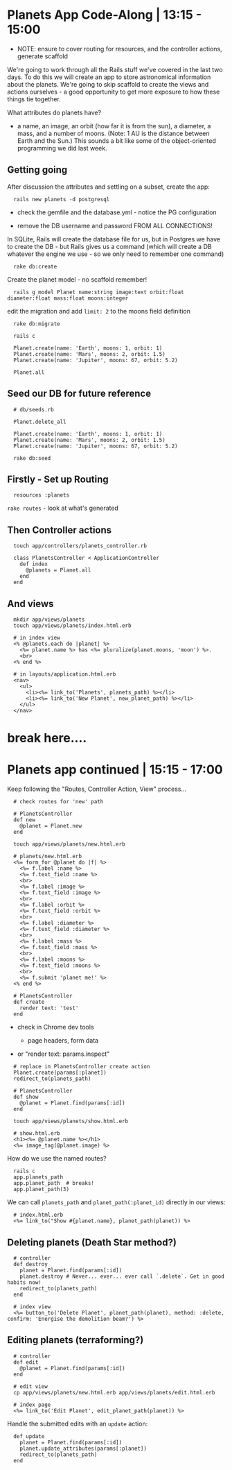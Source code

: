 # Planets App Code-Along | 13:15 - 15:00

- NOTE: ensure to cover routing for resources, and the controller actions, generate scaffold

We're going to work through all the Rails stuff we've covered in the last two days. To do this we will create an app to store astronomical information about the planets. We're going to skip scaffold to create the views and actions ourselves - a good opportunity to get more exposure to how these things tie together.


What attributes do planets have?

  - a name, an image, an orbit (how far it is from the sun), a diameter, a mass, and a number of moons. (Note: 1 AU is the distance between Earth and the Sun.) This sounds a bit like some of the object-oriented programming we did last week.

## Getting going

After discussion the attributes and settling on a subset, create the app:

```
  rails new planets -d postgresql
```

- check the gemfile and the database.yml - notice the PG configuration

- remove the DB username and password FROM ALL CONNECTIONS!


In SQLite, Rails will create the database file for us, but in Postgres we have to create the DB - but Rails gives us a command (which will create a DB whatever the engine we use - so we only need to remember one command)

```
  rake db:create
```

Create the planet model - no scaffold remember!

```
  rails g model Planet name:string image:text orbit:float diameter:float mass:float moons:integer
```

edit the migration and add `limit: 2` to the moons field definition

```
  rake db:migrate

  rails c

  Planet.create(name: 'Earth', moons: 1, orbit: 1)
  Planet.create(name: 'Mars', moons: 2, orbit: 1.5)
  Planet.create(name: 'Jupiter', moons: 67, orbit: 5.2)

  Planet.all
```

## Seed our DB for future reference

```
  # db/seeds.rb

  Planet.delete_all

  Planet.create(name: 'Earth', moons: 1, orbit: 1)
  Planet.create(name: 'Mars', moons: 2, orbit: 1.5)
  Planet.create(name: 'Jupiter', moons: 67, orbit: 5.2)
```

```
  rake db:seed
```

## Firstly - Set up Routing

```
  resources :planets
```

`rake routes` - look at what's generated


## Then Controller actions

```
  touch app/controllers/planets_controller.rb

  class PlanetsController < ApplicationController
    def index
      @planets = Planet.all
    end
  end
```

## And views

```
  mkdir app/views/planets
  touch app/views/planets/index.html.erb

  # in index view
  <% @planets.each do |planet| %>
    <%= planet.name %> has <%= pluralize(planet.moons, 'moon') %>.
    <br>
  <% end %>

  # in layouts/application.html.erb
  <nav>
    <ul>
      <li><%= link_to('Planets', planets_path) %></li>
      <li><%= link_to('New Planet', new_planet_path) %></li>
    </ul>
  </nav>
```

# break here....


# Planets app continued | 15:15 - 17:00

Keep following the "Routes, Controller Action, View" process...

```
  # check routes for 'new' path

  # PlanetsController
  def new
    @planet = Planet.new
  end

  touch app/views/planets/new.html.erb

  # planets/new.html.erb
  <%= form_for @planet do |f| %>
    <%= f.label :name %>
    <%= f.text_field :name %>
    <br>
    <%= f.label :image %>
    <%= f.text_field :image %>
    <br>
    <%= f.label :orbit %>
    <%= f.text_field :orbit %>
    <br>
    <%= f.label :diameter %>
    <%= f.text_field :diameter %>
    <br>
    <%= f.label :mass %>
    <%= f.text_field :mass %>
    <br>
    <%= f.label :moons %>
    <%= f.text_field :moons %>
    <br>
    <%= f.submit 'planet me!' %>
  <% end %>
```

```
  # PlanetsController
  def create
    render text: 'test'
  end
```

- check in Chrome dev tools
  - page headers, form data

- or "render text: params.inspect"

```
  # replace in PlanetsController create action
  Planet.create(params[:planet])
  redirect_to(planets_path)
```

```
  # PlanetsController
  def show
    @planet = Planet.find(params[:id])
  end

  touch app/views/planets/show.html.erb

  # show.html.erb
  <h1><%= @planet.name %></h1>
  <%= image_tag(@planet.image) %>
```

How do we use the named routes?

```
  rails c
  app.planets_path
  app.planet_path  # breaks!
  app.planet_path(3)
```

We can call `planets_path` and `planet_path(:planet_id)` directly in our views:

```
  # index.html.erb
  <%= link_to("Show #{planet.name}, planet_path(planet)) %>
```

## Deleting planets (Death Star method?)

```
  # controller
  def destroy
    planet = Planet.find(params[:id])
    planet.destroy # Never... ever... ever call `.delete`. Get in good habits now!
    redirect_to(planets_path)
  end

  # index view
  <%= button_to('Delete Planet', planet_path(planet), method: :delete, confirm: 'Energise the demolition beam?') %>
```


## Editing planets (terraforming?)

```
  # controller
  def edit
    @planet = Planet.find(params[:id])
  end

  # edit view
  cp app/views/planets/new.html.erb app/views/planets/edit.html.erb

  # index page
  <%= link_to('Edit Planet', edit_planet_path(planet)) %>
```

Handle the submitted edits with an `update` action:

```
  def update
    planet = Planet.find(params[:id])
    planet.update_attributes(params[:planet])
    redirect_to(planets_path)
  end
```
